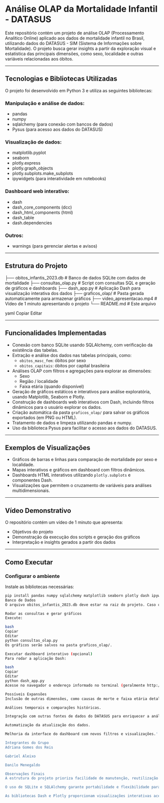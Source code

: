 # Análise OLAP da Mortalidade Infantil - DATASUS

Este repositório contém um projeto de análise OLAP (Processamento Analítico Online) aplicado aos dados de mortalidade infantil no Brasil, utilizando dados do DATASUS - SIM (Sistema de Informações sobre Mortalidade). O projeto busca gerar insights a partir da exploração visual e estatística das principais dimensões, como sexo, localidade e outras variáveis relacionadas aos óbitos.

---

## Tecnologias e Bibliotecas Utilizadas

O projeto foi desenvolvido em Python 3 e utiliza as seguintes bibliotecas:

### Manipulação e análise de dados:
- pandas  
- numpy  
- sqlalchemy (para conexão com bancos de dados)  
- Pysus (para acesso aos dados do DATASUS)  

### Visualização de dados:
- matplotlib.pyplot  
- seaborn  
- plotly.express  
- plotly.graph_objects  
- plotly.subplots.make_subplots  
- ipywidgets (para interatividade em notebooks)  

### Dashboard web interativo:
- dash  
- dash_core_components (dcc)  
- dash_html_components (html)  
- dash_table  
- dash.dependencies  

### Outros:
- warnings (para gerenciar alertas e avisos)  

---

## Estrutura do Projeto

├── obitos_infantis_2023.db # Banco de dados SQLite com dados de mortalidade
├── consultas_olap.py # Script com consultas SQL e geração de gráficos e dashboards
├── dash_app.py # Aplicação Dash para visualização interativa dos dados
├── graficos_olap/ # Pasta gerada automaticamente para armazenar gráficos
├── video_apresentacao.mp4 # Vídeo de 1 minuto apresentando o projeto
└── README.md # Este arquivo

yaml
Copiar
Editar

---

## Funcionalidades Implementadas

- Conexão com banco SQLite usando SQLAlchemy, com verificação da existência das tabelas.  
- Extração e análise dos dados nas tabelas principais, como:  
  - `obitos_masc_fem`: óbitos por sexo  
  - `obitos_capitais`: óbitos por capital brasileira  
- Análises OLAP com filtros e agregações para explorar as dimensões:  
  - Sexo  
  - Região / localidade  
  - Faixa etária (quando disponível)  
- Geração de gráficos estáticos e interativos para análise exploratória, usando Matplotlib, Seaborn e Plotly.  
- Construção de dashboards web interativos com Dash, incluindo filtros dinâmicos para o usuário explorar os dados.  
- Criação automática da pasta `graficos_olap/` para salvar os gráficos exportados (em PNG ou HTML).  
- Tratamento de dados e limpeza utilizando pandas e numpy.  
- Uso da biblioteca Pysus para facilitar o acesso aos dados do DATASUS.  

---

## Exemplos de Visualizações

- Gráficos de barras e linhas para comparação de mortalidade por sexo e localidade.  
- Mapas interativos e gráficos em dashboard com filtros dinâmicos.  
- Dashboards HTML interativos utilizando `plotly.subplots` e componentes Dash.  
- Visualizações que permitem o cruzamento de variáveis para análises multidimensionais.  

---

## Vídeo Demonstrativo

O repositório contém um vídeo de 1 minuto que apresenta:  
- Objetivos do projeto  
- Demonstração da execução dos scripts e geração dos gráficos  
- Interpretação e insights gerados a partir dos dados  

---

## Como Executar

### Configurar o ambiente

Instale as bibliotecas necessárias:

```bash
pip install pandas numpy sqlalchemy matplotlib seaborn plotly dash ipywidgets pysus
Banco de Dados
O arquivo obitos_infantis_2023.db deve estar na raiz do projeto. Caso queira, pode usar o script para recriar o banco com os dados do DATASUS.

Rodar as consultas e gerar gráficos
Execute:

bash
Copiar
Editar
python consultas_olap.py
Os gráficos serão salvos na pasta graficos_olap/.

Executar dashboard interativo (opcional)
Para rodar a aplicação Dash:

bash
Copiar
Editar
python dash_app.py
Acesse no navegador o endereço informado no terminal (geralmente http://127.0.0.1:8050).

Possíveis Expansões
Inclusão de outras dimensões, como causas de morte e faixa etária detalhada.

Análises temporais e comparações históricas.

Integração com outras fontes de dados do DATASUS para enriquecer a análise.

Automatização da atualização dos dados.

Melhoria da interface do dashboard com novos filtros e visualizações.'''

Integrantes do Grupo
Adriana Gomes dos Reis

Gabriel Aleixo

Danilo Menegaldo

Observações Finais
A estrutura do projeto prioriza facilidade de manutenção, reutilização do código e visualização clara dos dados.

O uso de SQLite e SQLAlchemy garante portabilidade e flexibilidade para manipulação dos dados.

As bibliotecas Dash e Plotly proporcionam visualizações interativas acessíveis mesmo para usuários não técnicos.
